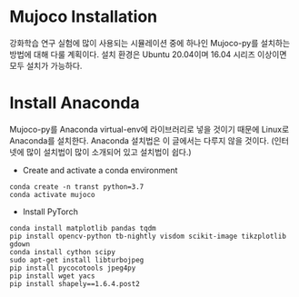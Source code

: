 # Mujoco Installation 

강화학습 연구 실험에 많이 사용되는 시뮬레이션 중에 하나인 Mujoco-py를 설치하는 방법에 대해 다룰 계획이다.
설치 환경은 Ubuntu 20.04이며 16.04 시리즈 이상이면 모두 설치가 가능하다.

# Install Anaconda

Mujoco-py를 Anaconda virtual-env에 라이브러리로 넣을 것이기 때문에 Linux로 Anaconda를 설치한다. Anaconda 설치법은 이 글에서는 다루지 않을 것이다. (인터넷에 많이 설치법이 많이 소개되어 있고 설치법이 쉽다.) 

+ Create and activate a conda environment
<pre><code>conda create -n transt python=3.7
conda activate mujoco</code></pre>

+ Install PyTorch
 <pre><code>conda install matplotlib pandas tqdm
pip install opencv-python tb-nightly visdom scikit-image tikzplotlib gdown
conda install cython scipy
sudo apt-get install libturbojpeg
pip install pycocotools jpeg4py
pip install wget yacs
pip install shapely==1.6.4.post2</code></pre>



